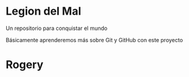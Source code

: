 # Legion del Mal
Un repositorio para conquistar el mundo

Básicamente aprenderemos más sobre Git y GitHub con este proyecto


# Rogery